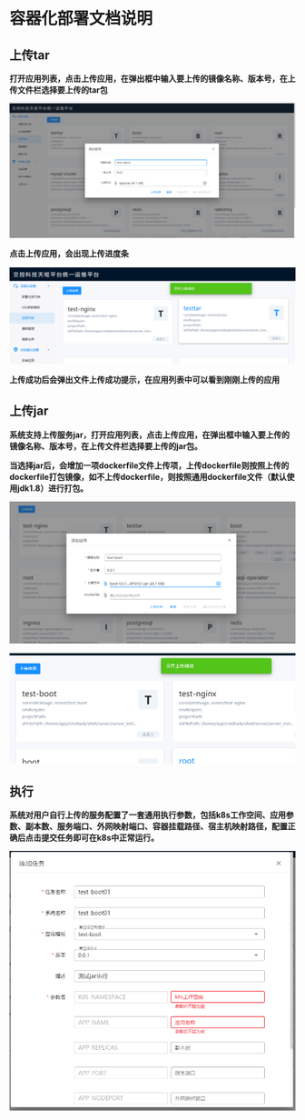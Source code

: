 # 容器化部署文档说明

## 上传tar

**打开应用列表，点击上传应用，在弹出框中输入要上传的镜像名称、版本号，在上传文件栏选择要上传的tar包**

![1](./img/cmd/1.png)

**点击上传应用，会出现上传进度条**

![2](./img/cmd/2.png)

**上传成功后会弹出文件上传成功提示，在应用列表中可以看到刚刚上传的应用**


## 上传jar

**系统支持上传服务jar，打开应用列表，点击上传应用，在弹出框中输入要上传的镜像名称、版本号，在上传文件栏选择要上传的jar包。**

**当选择jar后，会增加一项dockerfile文件上传项，上传dockerfile则按照上传的dockerfile打包镜像，如不上传dockerfile，则按照通用dockerfile文件（默认使用jdk1.8）进行打包。**

![3](./img/cmd/3.png)


![4](./img/cmd/4.png)

## 执行

**系统对用户自行上传的服务配置了一套通用执行参数，包括k8s工作空间、应用参数、副本数、服务端口、外网映射端口、容器挂载路径、宿主机映射路径，配置正确后点击提交任务即可在k8s中正常运行。**

![5](./img/cmd/5.png)